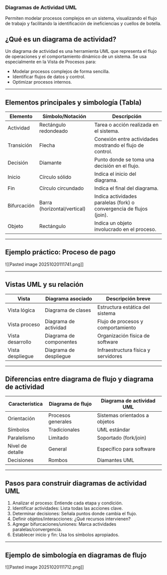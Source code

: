 
### Diagramas de Actividad UML

Permiten modelar procesos complejos en un sistema, visualizando el flujo de trabajo y facilitando la identificación de ineficiencias y cuellos de botella.

## ¿Qué es un diagrama de actividad?

Un diagrama de actividad es una herramienta UML que representa el flujo de operaciones y el comportamiento dinámico de un sistema. Se usa especialmente en la Vista de Procesos para:
- Modelar procesos complejos de forma sencilla.
- Identificar flujos de datos y control.
- Optimizar procesos internos.

---

## Elementos principales y simbología (Tabla)

| Elemento    | Símbolo/Notación            | Descripción                                                          |
| ----------- | --------------------------- | -------------------------------------------------------------------- |
| Actividad   | Rectángulo redondeado       | Tarea o acción realizada en el sistema.                              |
| Transición  | Flecha                      | Conexión entre actividades mostrando el flujo de control.            |
| Decisión    | Diamante                    | Punto donde se toma una decisión en el flujo.                        |
| Inicio      | Círculo sólido              | Indica el inicio del diagrama.                                       |
| Fin         | Círculo circundado          | Indica el final del diagrama.                                        |
| Bifurcación | Barra (horizontal/vertical) | Indica actividades paralelas (fork) o convergencia de flujos (join). |
| Objeto      | Rectángulo                  | Indica un objeto involucrado en el proceso.                          |

---

## Ejemplo práctico: Proceso de pago

![[Pasted image 20251020111741.png]]

---

## Vistas UML y su relación

| Vista            | Diagrama asociado       | Descripción breve                   |
| ---------------- | ----------------------- | ----------------------------------- |
| Vista lógica     | Diagrama de clases      | Estructura estática del sistema     |
| Vista proceso    | Diagrama de actividad   | Flujo de procesos y comportamiento  |
| Vista desarrollo | Diagrama de componentes | Organización física de software     |
| Vista despliegue | Diagrama de despliegue  | Infraestructura física y servidores |

---

## Diferencias entre diagrama de flujo y diagrama de actividad

| Característica   | Diagrama de flujo  | Diagrama de actividad UML     |
| ---------------- | ------------------ | ----------------------------- |
| Orientación      | Procesos generales | Sistemas orientados a objetos |
| Símbolos         | Tradicionales      | UML estándar                  |
| Paralelismo      | Limitado           | Soportado (fork/join)         |
| Nivel de detalle | General            | Específico para software      |
| Decisiones       | Rombos             | Diamantes UML                 |

---

## Pasos para construir diagramas de actividad UML

1. Analizar el proceso: Entiende cada etapa y condición.
2. Identificar actividades: Lista todas las acciones clave.
3. Determinar decisiones: Señala puntos donde cambia el flujo.
4. Definir objetos/interacciones: ¿Qué recursos intervienen?
5. Agregar bifurcaciones/uniones: Marca actividades paralelas/convergencia.
6. Establecer inicio y fin: Usa los símbolos apropiados.

---

## Ejemplo de simbología en diagramas de flujo

![[Pasted image 20251020111712.png]]